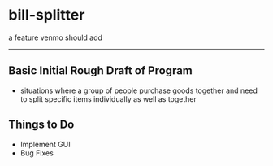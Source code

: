 # bill-splitter
a feature venmo should add

----
## Basic Initial Rough Draft of Program
- situations where a group of people purchase goods together and need to split specific items individually as well as together

## Things to Do
- Implement GUI
- Bug Fixes
